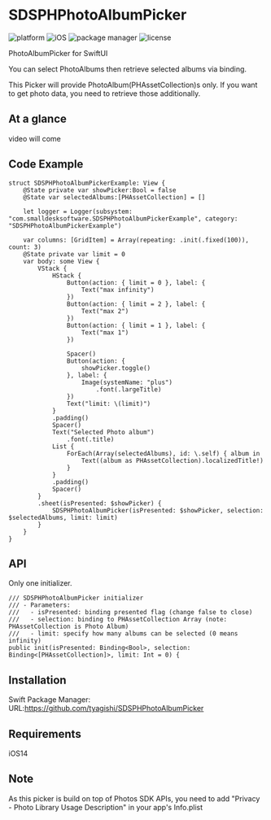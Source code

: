 # SDSPHPhotoAlbumPicker

![platform](https://img.shields.io/badge/Platform-macOS/platform-iOS-lightgrey)
![iOS](https://img.shields.io/badge/iOS-v14_orLater-blue)
![package manager](https://img.shields.io/badge/SPM-Supported-orange)
![license](https://img.shields.io/badge/license-MIT-lightgrey)

PhotoAlbumPicker for SwiftUI

You can select PhotoAlbums then retrieve selected albums via binding.

This Picker will provide PhotoAlbum(PHAssetCollection)s only. If you want to get photo data, you need to retrieve those additionally.

## At a glance

video will come 

## Code Example
```
struct SDSPHPhotoAlbumPickerExample: View {
    @State private var showPicker:Bool = false
    @State var selectedAlbums:[PHAssetCollection] = []
    
    let logger = Logger(subsystem: "com.smalldesksoftware.SDSPHPhotoAlbumPickerExample", category: "SDSPHPhotoAlbumPickerExample")
    
    var columns: [GridItem] = Array(repeating: .init(.fixed(100)), count: 3)
    @State private var limit = 0
    var body: some View {
        VStack {
            HStack {
                Button(action: { limit = 0 }, label: {
                    Text("max infinity")
                })
                Button(action: { limit = 2 }, label: {
                    Text("max 2")
                })
                Button(action: { limit = 1 }, label: {
                    Text("max 1")
                })

                Spacer()
                Button(action: {
                    showPicker.toggle()
                }, label: {
                    Image(systemName: "plus")
                        .font(.largeTitle)
                })
                Text("limit: \(limit)")
            }
            .padding()
            Spacer()
            Text("Selected Photo album")
                .font(.title)
            List {
                ForEach(Array(selectedAlbums), id: \.self) { album in
                    Text((album as PHAssetCollection).localizedTitle!)
                }
            }
            .padding()
            Spacer()
        }
        .sheet(isPresented: $showPicker) {
            SDSPHPhotoAlbumPicker(isPresented: $showPicker, selection: $selectedAlbums, limit: limit)
        }
    }
}
```

## API
Only one initializer.
```
/// SDSPHPhotoAlbumPicker initializer
/// - Parameters:
///   - isPresented: binding presented flag (change false to close)
///   - selection: binding to PHAssetCollection Array (note: PHAssetCollection is Photo Album)
///   - limit: specify how many albums can be selected (0 means infinity)
public init(isPresented: Binding<Bool>, selection: Binding<[PHAssetCollection]>, limit: Int = 0) {
```


## Installation
Swift Package Manager: URL:https://github.com/tyagishi/SDSPHPhotoAlbumPicker

## Requirements
iOS14

## Note
As this picker is build on top of Photos SDK APIs, you need to add "Privacy - Photo Library Usage Description" in your app's Info.plist
